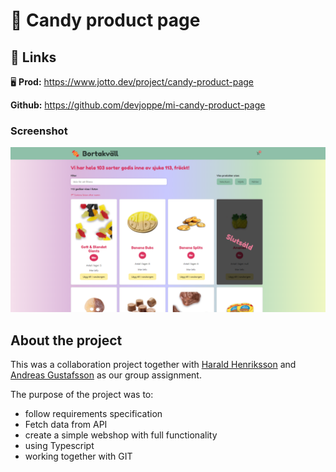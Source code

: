 # 🍬 Candy product page

## 🔗 Links
🖥️ **Prod:** https://www.jotto.dev/project/candy-product-page

**Github:** https://github.com/devjoppe/mi-candy-product-page

### Screenshot

![](public/screenshot.png)

## About the project

This was a collaboration project together with [Harald Henriksson](https://github.com/HaraldHenriksson) and [Andreas Gustafsson](https://github.com/AndreasSBGustafsson) as our group assignment.

The purpose of the project was to:
* follow requirements specification
* Fetch data from API
* create a simple webshop with full functionality
* using Typescript
* working together with GIT